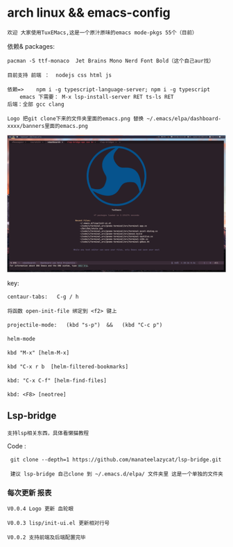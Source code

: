 # arch linux &&  emacs-config
 	欢迎 大家使用TuxEMacs,这是一个原汁原味的emacs mode-pkgs 55个（目前）

依赖& packages:

	pacman -S ttf-monaco  Jet Brains Mono Nerd Font Bold（这个自己aur找）
 	
	目前支持 前端 ：  nodejs css html js
			
	依赖=>	npm i -g typescript-language-server; npm i -g typescript	
		emacs 下需要： M-x lsp-install-server RET ts-ls RET	
	后端：全部 gcc clang
	
	Logo 把git clone下来的文件夹里面的emacs.png 替换 ~/.emacs/elpa/dashboard-xxxx/banners里面的emacs.png
 

![TuxEmacs](TuxEmacs.png#pic_center)


key:
	
	centaur-tabs:	C-g / h 
	
	将函数 open-init-file 绑定到 <f2> 键上

	projectile-mode:   (kbd "s-p")  &&   (kbd "C-c p")
	
	helm-mode
	
	kbd "M-x" [helm-M-x]
		
	kbd "C-x r b  [helm-filtered-bookmarks]
	
	kbd: "C-x C-f" [helm-find-files]
	
	kbd: <F8> [neotree] 

## Lsp-bridge
	支持lsp相关东西，具体看懒猫教程
 
 Code :

	 git clone --depth=1 https://github.com/manateelazycat/lsp-bridge.git
	 
	 建议 lsp-bridge 自己clone 到 ~/.emacs.d/elpa/ 文件夹里 这是一个单独的文件夹


### 每次更新 报表

	V0.0.4 Logo 更新 血轮眼
	
	V0.0.3 lisp/init-ui.el 更新相对行号
		
	V0.0.2 支持前端及后端配置完毕



